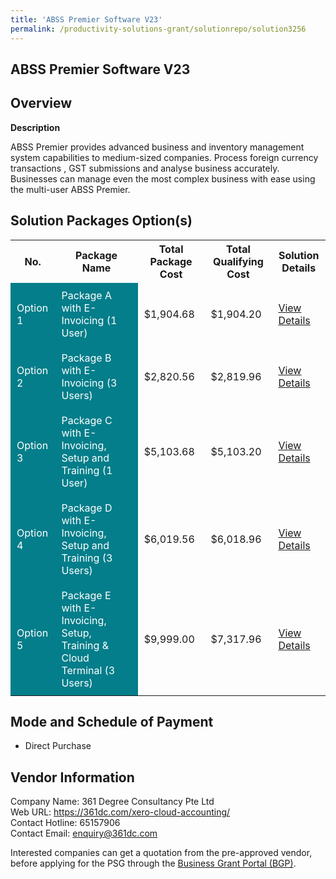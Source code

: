 ```yaml
---
title: 'ABSS Premier Software V23'
permalink: /productivity-solutions-grant/solutionrepo/solution3256
---
```


## ABSS Premier Software V23

## Overview

**Description**

ABSS Premier provides advanced business and inventory management system capabilities to medium-sized companies. Process foreign currency transactions , GST submissions and analyse business accurately. Businesses can manage even the most complex business with ease using the multi-user ABSS Premier.

## Solution Packages Option(s)

<table>
<tr>
<th><b>No.</b></th>
<th><b>Package Name</b></th>
<th><b>Total Package Cost</b></th>
<th><b>Total Qualifying Cost</b></th>
<th><b>Solution Details</b></th>
</tr>
<tr>
<td style='padding: 10px; background-color: #037E8A; color: #FFFFFF;'>Option 1</td>
<td style='padding: 10px; background-color: #037E8A; color: #FFFFFF;'>Package A with E-Invoicing (1 User)</td>
<td style='padding: 10px;'>$1,904.68</td>
<td style='padding: 10px;'>$1,904.20</td>
<td style='padding: 10px;'><a href='https://www.gobusiness.gov.sg/images/psg/361_20220073_Desensitised_Annex_3__Part_1.pdf' target='_blank'>View Details</a></td>
</tr>
<tr>
<td style='padding: 10px; background-color: #037E8A; color: #FFFFFF;'>Option 2</td>
<td style='padding: 10px; background-color: #037E8A; color: #FFFFFF;'>Package B with E-Invoicing (3 Users)</td>
<td style='padding: 10px;'>$2,820.56</td>
<td style='padding: 10px;'>$2,819.96</td>
<td style='padding: 10px;'><a href='https://www.gobusiness.gov.sg/images/psg/361_20220073_Desensitised_Annex_3__Part_2.pdf' target='_blank'>View Details</a></td>
</tr>
<tr>
<td style='padding: 10px; background-color: #037E8A; color: #FFFFFF;'>Option 3</td>
<td style='padding: 10px; background-color: #037E8A; color: #FFFFFF;'>Package C with E-Invoicing, Setup and Training (1 User)</td>
<td style='padding: 10px;'>$5,103.68</td>
<td style='padding: 10px;'>$5,103.20</td>
<td style='padding: 10px;'><a href='https://www.gobusiness.gov.sg/images/psg/361_20220073_Desensitised_Annex_3__Part_3.pdf' target='_blank'>View Details</a></td>
</tr>
<tr>
<td style='padding: 10px; background-color: #037E8A; color: #FFFFFF;'>Option 4</td>
<td style='padding: 10px; background-color: #037E8A; color: #FFFFFF;'>Package D with E-Invoicing, Setup and Training (3 Users)</td>
<td style='padding: 10px;'>$6,019.56</td>
<td style='padding: 10px;'>$6,018.96</td>
<td style='padding: 10px;'><a href='https://www.gobusiness.gov.sg/images/psg/361_20220073_Desensitised_Annex_3__Part_4.pdf' target='_blank'>View Details</a></td>
</tr>
<tr>
<td style='padding: 10px; background-color: #037E8A; color: #FFFFFF;'>Option 5</td>
<td style='padding: 10px; background-color: #037E8A; color: #FFFFFF;'>Package E with E-Invoicing, Setup, Training & Cloud Terminal (3 Users)</td>
<td style='padding: 10px;'>$9,999.00</td>
<td style='padding: 10px;'>$7,317.96</td>
<td style='padding: 10px;'><a href='https://www.gobusiness.gov.sg/images/psg/361_20220073_Desensitised_Annex_3__Part_5.pdf' target='_blank'>View Details</a></td>
</tr>
</table>

## Mode and Schedule of Payment

 - Direct Purchase

## Vendor Information

 Company Name: 361 Degree Consultancy Pte Ltd<br>Web URL: https://361dc.com/xero-cloud-accounting/ <br>Contact Hotline: 65157906 <br>Contact Email: enquiry@361dc.com <br>

Interested companies can get a quotation from the pre-approved vendor, before applying for the PSG through the <a href='https://www.businessgrants.gov.sg/' target='_blank' rel='noopener'>Business Grant Portal (BGP)</a>.

<script src="/jquery/resize-tables.js"></script>
